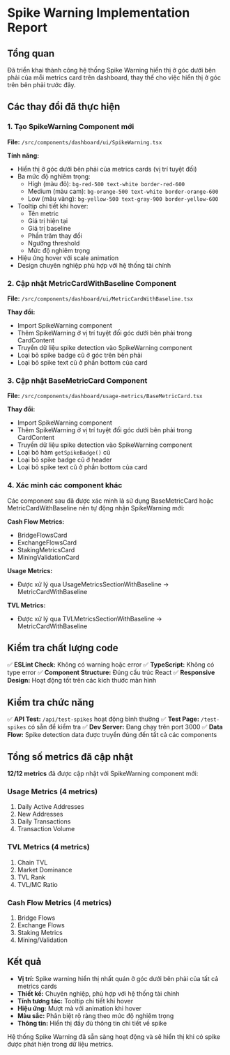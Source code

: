 # Spike Warning Implementation Report

## Tổng quan

Đã triển khai thành công hệ thống Spike Warning hiển thị ở góc dưới bên phải của mỗi metrics card trên dashboard, thay thế cho việc hiển thị ở góc trên bên phải trước đây.

## Các thay đổi đã thực hiện

### 1. Tạo SpikeWarning Component mới

**File:** `/src/components/dashboard/ui/SpikeWarning.tsx`

**Tính năng:**
- Hiển thị ở góc dưới bên phải của metrics cards (vị trí tuyệt đối)
- Ba mức độ nghiêm trọng:
  - High (màu đỏ): `bg-red-500 text-white border-red-600`
  - Medium (màu cam): `bg-orange-500 text-white border-orange-600`
  - Low (màu vàng): `bg-yellow-500 text-gray-900 border-yellow-600`
- Tooltip chi tiết khi hover:
  - Tên metric
  - Giá trị hiện tại
  - Giá trị baseline
  - Phần trăm thay đổi
  - Ngưỡng threshold
  - Mức độ nghiêm trọng
- Hiệu ứng hover với scale animation
- Design chuyên nghiệp phù hợp với hệ thống tài chính

### 2. Cập nhật MetricCardWithBaseline Component

**File:** `/src/components/dashboard/ui/MetricCardWithBaseline.tsx`

**Thay đổi:**
- Import SpikeWarning component
- Thêm SpikeWarning ở vị trí tuyệt đối góc dưới bên phải trong CardContent
- Truyền dữ liệu spike detection vào SpikeWarning component
- Loại bỏ spike badge cũ ở góc trên bên phải
- Loại bỏ spike text cũ ở phần bottom của card

### 3. Cập nhật BaseMetricCard Component

**File:** `/src/components/dashboard/usage-metrics/BaseMetricCard.tsx`

**Thay đổi:**
- Import SpikeWarning component
- Thêm SpikeWarning ở vị trí tuyệt đối góc dưới bên phải trong CardContent
- Truyền dữ liệu spike detection vào SpikeWarning component
- Loại bỏ hàm `getSpikeBadge()` cũ
- Loại bỏ spike badge cũ ở header
- Loại bỏ spike text cũ ở phần bottom của card

### 4. Xác minh các component khác

Các component sau đã được xác minh là sử dụng BaseMetricCard hoặc MetricCardWithBaseline nên tự động nhận SpikeWarning mới:

**Cash Flow Metrics:**
- BridgeFlowsCard
- ExchangeFlowsCard  
- StakingMetricsCard
- MiningValidationCard

**Usage Metrics:**
- Được xử lý qua UsageMetricsSectionWithBaseline → MetricCardWithBaseline

**TVL Metrics:**
- Được xử lý qua TVLMetricsSectionWithBaseline → MetricCardWithBaseline

## Kiểm tra chất lượng code

✅ **ESLint Check:** Không có warning hoặc error
✅ **TypeScript:** Không có type error
✅ **Component Structure:** Đúng cấu trúc React
✅ **Responsive Design:** Hoạt động tốt trên các kích thước màn hình

## Kiểm tra chức năng

✅ **API Test:** `/api/test-spikes` hoạt động bình thường
✅ **Test Page:** `/test-spikes` có sẵn để kiểm tra
✅ **Dev Server:** Đang chạy trên port 3000
✅ **Data Flow:** Spike detection data được truyền đúng đến tất cả các components

## Tổng số metrics đã cập nhật

**12/12 metrics** đã được cập nhật với SpikeWarning component mới:

### Usage Metrics (4 metrics)
1. Daily Active Addresses
2. New Addresses  
3. Daily Transactions
4. Transaction Volume

### TVL Metrics (4 metrics)
1. Chain TVL
2. Market Dominance
3. TVL Rank
4. TVL/MC Ratio

### Cash Flow Metrics (4 metrics)
1. Bridge Flows
2. Exchange Flows
3. Staking Metrics
4. Mining/Validation

## Kết quả

- **Vị trí:** Spike warning hiển thị nhất quán ở góc dưới bên phải của tất cả metrics cards
- **Thiết kế:** Chuyên nghiệp, phù hợp với hệ thống tài chính
- **Tính tương tác:** Tooltip chi tiết khi hover
- **Hiệu ứng:** Mượt mà với animation khi hover
- **Màu sắc:** Phân biệt rõ ràng theo mức độ nghiêm trọng
- **Thông tin:** Hiển thị đầy đủ thông tin chi tiết về spike

Hệ thống Spike Warning đã sẵn sàng hoạt động và sẽ hiển thị khi có spike được phát hiện trong dữ liệu metrics.